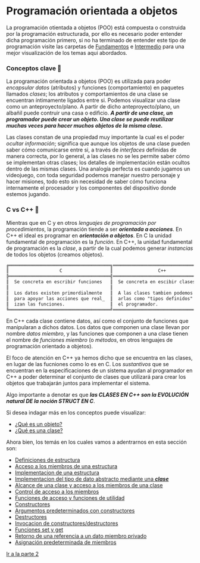# Programación orientada a objetos
La programación otientada a objetos (POO) está compuesta o construida por la programación estructurada, por ello es
necesario poder entender dicha programación primero, si no ha terminado de entender este tipo de programación visite las
carpetas de <a href="../01 - Fundamentos">Fundamentos</a> e <a href="../02 - Intermedio">Intermedio</a> para una mejor 
visualización de los temas aqui abordados.

### Conceptos clave     :memo:
La programación orientada a objetos (POO) es utilizada para poder <i>encapsular datos</i> (atributos) y funciones
(comportamiento) en paquetes llamados <i>clases</i>; los atributos y comportamientos de una clase se encuentran íntimamente
ligados entre si. Podemos visualizar una clase como un anteproyecto/plano. A partir de dicho anteproyecto/plano, un albañil
puede contruir una casa o edificio. <b><i>A partir de una clase, un programador puede crear un objeto. Una clase se puede reutilizar
muchas veces para hacer muchos objetos de la misma clase.</i></b>

Las clases constan de una propiedad muy importante la cual es el poder <i>ocultar información</i>; significa que aunque los objetos
de una clase pueden saber cómo comunicarse entre si, a través de <i>interfaces</i> definidas de manera correcta, por lo general, a las
clases no se les permite saber cómo se implementan otras clases; los detalles de implementación están ocultos dentro de las mismas clases.
Una analogía perfecta es cuando jugamos un videojuego, con toda seguridad podemos manejar nuestro personaje y hacer misiones, todo esto
sin necesidad de saber cómo funciona internamente el procesador y los componentes del dispositivo donde estemos jugando.

### C vs C++    :boxing_glove:
Mientras que en C y en otros <i>lenguajes de programación por procedimientos</i>, la programación tiende a ser <b><i>orientada a acciones</i></b>.
En C++ el ideal es programar en <b><i>orientación a objetos</i></b>. En C la unidad fundamental de programación es la <i>función</i>. En C++, la
unidad fundamental de programación es la <i>clase</i>, a partir de la cual podemos generar <i>instancias</i> de todos los objetos (creamos objetos).
```txt
╔══════════════════════════════════════╗══════════════════════════════════════╗
║                   C                  ║                 C++                  ║
╠══════════════════════════════════════╣══════════════════════════════════════╣
║  Se concreta en escribir funciones   ║  Se concreta en escibir clases       ║
║                                      ║                                      ║
║  Los datos existen primordialmente   ║  A las clases tambien podemos llam_  ║
║  para apoyar las acciones que real_  ║  arlas como "tipos definidos" por    ║
║  izan las funciones.                 ║  el programador.                     ║
╚══════════════════════════════════════╝══════════════════════════════════════╝
```
En C++ cada clase contiene datos, así como el conjunto de funciones que manipularan a dichos datos. Los datos que componen una clase llevan por
nombre <i>datos miembro</i>, y las funciones que componen a una clase tienen el nombre de <i>funciones miembro</i> (o <i>métodos</i>, en otros
lenguajes de programación orientado a objetos).

El foco de atención en C++ ya hemos dicho que se encuentra en las clases, en lugar de las fucniones como lo es en C. Los <i>sustantivos</i> que
se encuentran en la especificaciones de un sistema ayudan al programador en C++ a poder determinar el conjunto de clases que utilizará para crear
los objetos que trabajarán juntos para implementar el sistema.

Algo importante a denotar es que <b><i>las CLASES EN C++ son la EVOLUCIÓN natural DE la noción STRUCT EN C</i></b>.

Si desea indagar más en los conceptos puede visualizar:
<ul>
    <li><a href="../04 - POO/04 - 01 - Objeto.md">¿Qué es un objeto?</a></li>
    <li><a href="../04 - POO/04 - 02 - Clase.md">¿Qué es una clase?</a></li>
</ul>

Ahora bien, los temás en los cuales vamos a adentrarnos en esta sección son:
<ul>
    <li><a href="#">Definiciones de estructura</a></li>
    <li><a href="#">Acceso a los miembros de una estructura</a></li>
    <li><a href="#">Implementacion de una estructura</a></li>
    <li><a href="#">Implementacion del tipo de dato abstracto mediante una <b><i>clase</i></b></a></li>
    <li><a href="#">Alcance de una clase y acceso a los miembros de una clase</a></li>
    <li><a href="#">Control de acceso a los miembros</a></li>
    <li><a href="#">Funciones de acceso y funciones de utilidad</a></li>
    <li><a href="#">Constructores</a></li>
    <li><a href="#">Argumentos predeterminados con constructores</a></li>
    <li><a href="#">Destructores</a></li>
    <li><a href="#">Invocacion de constructores/destructores</a></li>
    <li><a href="#">Funciones set y get</a></li>
    <li><a href="#">Retorno de una referencia a un dato miembro privado</a></li>
    <li><a href="#">Asignación predeterminada de miembros</a></li>
</ul>

<a href="#">Ir a la parte 2</a>